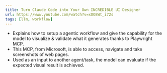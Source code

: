 ```yaml
---
title: Turn Claude Code into Your Own INCREDIBLE UI Designer
url: https://www.youtube.com/watch?v=xOO8Wt_i72s
tags: [llm, workflow]
---
```


- Explains how to setup a agentic workflow and give the capability for the model to visualize & validate what it generates thanks to Playwright MCP.
- This MCP, from Microsoft, is able to access, navigate and take screenshots of web pages.
- Used as an input to another agent/task, the model can evaluate if the expected visual result is achieved.
